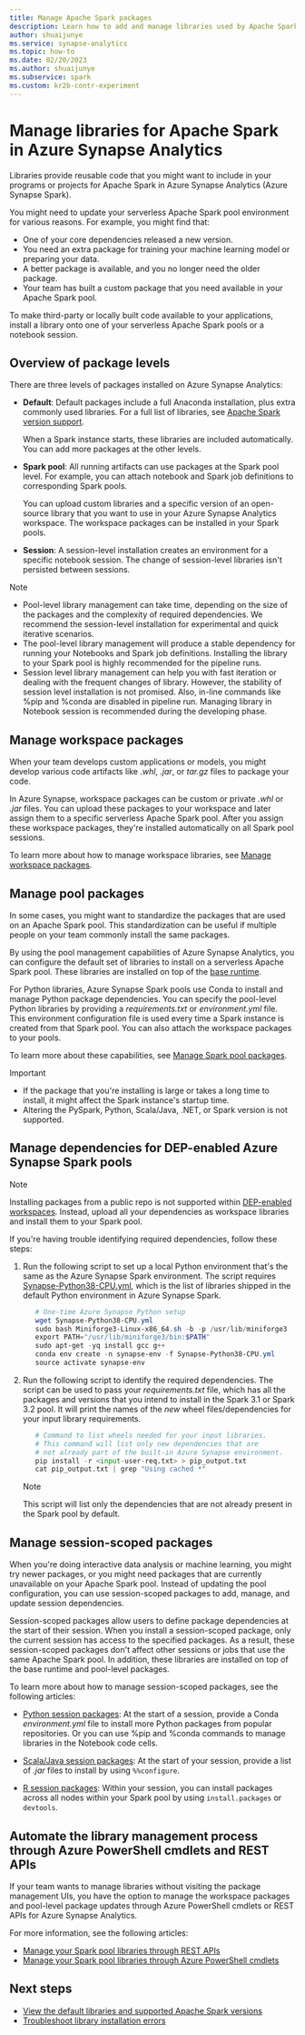 ```yaml
---
title: Manage Apache Spark packages
description: Learn how to add and manage libraries used by Apache Spark in Azure Synapse Analytics.
author: shuaijunye
ms.service: synapse-analytics
ms.topic: how-to
ms.date: 02/20/2023
ms.author: shuaijunye
ms.subservice: spark
ms.custom: kr2b-contr-experiment
---
```


# Manage libraries for Apache Spark in Azure Synapse Analytics

Libraries provide reusable code that you might want to include in your programs or projects for Apache Spark in Azure Synapse Analytics (Azure Synapse Spark).

You might need to update your serverless Apache Spark pool environment for various reasons. For example, you might find that:

- One of your core dependencies released a new version.
- You need an extra package for training your machine learning model or preparing your data.
- A better package is available, and you no longer need the older package.
- Your team has built a custom package that you need available in your Apache Spark pool.

To make third-party or locally built code available to your applications, install a library onto one of your serverless Apache Spark pools or a notebook session.

## Overview of package levels

There are three levels of packages installed on Azure Synapse Analytics:

- **Default**: Default packages include a full Anaconda installation, plus extra commonly used libraries. For a full list of libraries, see [Apache Spark version support](apache-spark-version-support.md).

  When a Spark instance starts, these libraries are included automatically. You can add more packages at the other levels.
- **Spark pool**: All running artifacts can use packages at the Spark pool level. For example, you can attach notebook and Spark job definitions to corresponding Spark pools.

  You can upload custom libraries and a specific version of an open-source library that you want to use in your Azure Synapse Analytics workspace. The workspace packages can be installed in your Spark pools.
- **Session**: A session-level installation creates an environment for a specific notebook session. The change of session-level libraries isn't persisted between sessions.

> [!NOTE]
>
> - Pool-level library management can take time, depending on the size of the packages and the complexity of required dependencies. We recommend the session-level installation for experimental and quick iterative scenarios.
> - The pool-level library management will produce a stable dependency for running your Notebooks and Spark job definitions. Installing the library to your Spark pool is highly recommended for the pipeline runs.
> - Session level library management can help you with fast iteration or dealing with the frequent changes of library. However, the stability of session level installation is not promised. Also, in-line commands like %pip and %conda are disabled in pipeline run. Managing library in Notebook session is recommended during the developing phase.

## Manage workspace packages

When your team develops custom applications or models, you might develop various code artifacts like *.whl*, *.jar*, or *tar.gz* files to package your code.

In Azure Synapse, workspace packages can be custom or private *.whl* or *.jar* files. You can upload these packages to your workspace and later assign them to a specific serverless Apache Spark pool. After you assign these workspace packages, they're installed automatically on all Spark pool sessions.

To learn more about how to manage workspace libraries, see [Manage workspace packages](./apache-spark-manage-workspace-packages.md).

## Manage pool packages

In some cases, you might want to standardize the packages that are used on an Apache Spark pool. This standardization can be useful if multiple people on your team commonly install the same packages.

By using the pool management capabilities of Azure Synapse Analytics, you can configure the default set of libraries to install on a serverless Apache Spark pool. These libraries are installed on top of the [base runtime](./apache-spark-version-support.md).

For Python libraries, Azure Synapse Spark pools use Conda to install and manage Python package dependencies. You can specify the pool-level Python libraries by providing a *requirements.txt* or *environment.yml* file. This environment configuration file is used every time a Spark instance is created from that Spark pool. You can also attach the workspace packages to your pools.

To learn more about these capabilities, see [Manage Spark pool packages](./apache-spark-manage-pool-packages.md).

> [!IMPORTANT]
>
> - If the package that you're installing is large or takes a long time to install, it might affect the Spark instance's startup time.
> - Altering the PySpark, Python, Scala/Java, .NET, or Spark version is not supported.

## Manage dependencies for DEP-enabled Azure Synapse Spark pools

> [!NOTE]
> Installing packages from a public repo is not supported within [DEP-enabled workspaces](../security/workspace-data-exfiltration-protection.md). Instead, upload all your dependencies as workspace libraries and install them to your Spark pool.

If you're having trouble identifying required dependencies, follow these steps:

1. Run the following script to set up a local Python environment that's the same as the Azure Synapse Spark environment. The script requires [Synapse-Python38-CPU.yml](https://github.com/Azure-Samples/Synapse/blob/main/Spark/Python/Synapse-Python38-CPU.yml), which is the list of libraries shipped in the default Python environment in Azure Synapse Spark.

   ```powershell
      # One-time Azure Synapse Python setup
      wget Synapse-Python38-CPU.yml
      sudo bash Miniforge3-Linux-x86_64.sh -b -p /usr/lib/miniforge3
      export PATH="/usr/lib/miniforge3/bin:$PATH"
      sudo apt-get -yq install gcc g++
      conda env create -n synapse-env -f Synapse-Python38-CPU.yml 
      source activate synapse-env
   ```

1. Run the following script to identify the required dependencies. 
The script can be used to pass your *requirements.txt* file, which has all the packages and versions that you intend to install in the Spark 3.1 or Spark 3.2 pool. It will print the names of the *new* wheel files/dependencies for your input library requirements. 

   ```python
      # Command to list wheels needed for your input libraries.
      # This command will list only new dependencies that are
      # not already part of the built-in Azure Synapse environment.
      pip install -r <input-user-req.txt> > pip_output.txt
      cat pip_output.txt | grep "Using cached *"
   ```
   > [!NOTE]
   > This script will list only the dependencies that are not already present in the Spark pool by default.

## Manage session-scoped packages

When you're doing interactive data analysis or machine learning, you might try newer packages, or you might need packages that are currently unavailable on your Apache Spark pool. Instead of updating the pool configuration, you can use session-scoped packages to add, manage, and update session dependencies.

Session-scoped packages allow users to define package dependencies at the start of their session. When you install a session-scoped package, only the current session has access to the specified packages. As a result, these session-scoped packages don't affect other sessions or jobs that use the same Apache Spark pool. In addition, these libraries are installed on top of the base runtime and pool-level packages.

To learn more about how to manage session-scoped packages, see the following articles:

- [Python session packages](./apache-spark-manage-session-packages.md#session-scoped-python-packages): At the start of a session, provide a Conda *environment.yml* file to install more Python packages from popular repositories. Or you can use %pip and %conda commands to manage libraries in the Notebook code cells.

- [Scala/Java session packages](./apache-spark-manage-session-packages.md#session-scoped-java-or-scala-packages): At the start of your session, provide a list of *.jar* files to install by using `%%configure`.

- [R session packages](./apache-spark-manage-session-packages.md#session-scoped-r-packages-preview): Within your session, you can install packages across all nodes within your Spark pool by using `install.packages` or `devtools`.

## Automate the library management process through Azure PowerShell cmdlets and REST APIs

If your team wants to manage libraries without visiting the package management UIs, you have the option to manage the workspace packages and pool-level package updates through Azure PowerShell cmdlets or REST APIs for Azure Synapse Analytics.

For more information, see the following articles:

- [Manage your Spark pool libraries through REST APIs](apache-spark-manage-packages-outside-ui.md#manage-packages-through-rest-apis)
- [Manage your Spark pool libraries through Azure PowerShell cmdlets](apache-spark-manage-packages-outside-ui.md#manage-packages-through-azure-powershell-cmdlets)

## Next steps

- [View the default libraries and supported Apache Spark versions](apache-spark-version-support.md)
- [Troubleshoot library installation errors](apache-spark-troubleshoot-library-errors.md)
